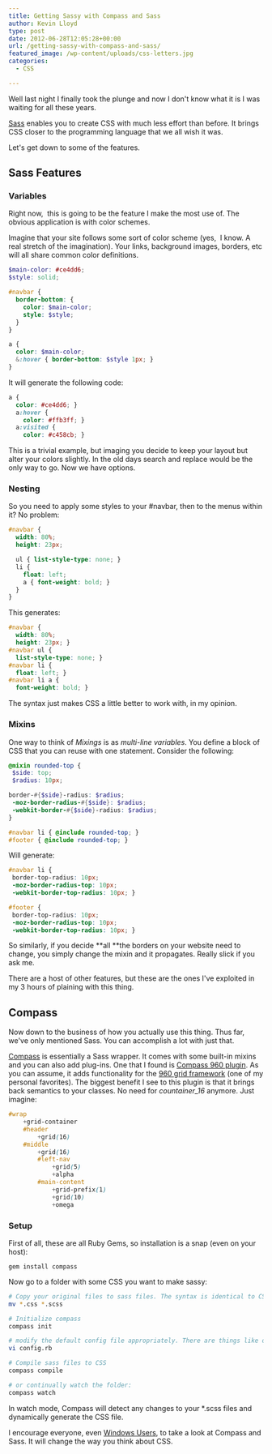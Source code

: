 ```yaml
---
title: Getting Sassy with Compass and Sass
author: Kevin Lloyd
type: post
date: 2012-06-28T12:05:28+00:00
url: /getting-sassy-with-compass-and-sass/
featured_image: /wp-content/uploads/css-letters.jpg
categories:
  - CSS

---
```

<div>
  <div>
    <div>
      Well last night I finally took the plunge and now I don't know what it is I was waiting for all these years.
    </div>
  </div>
</div>

[Sass][1] enables you to create CSS with much less effort than before. It brings CSS closer to the programming language that we all wish it was.

Let's get down to some of the features.

## Sass Features

### Variables

Right now,  this is going to be the feature I make the most use of. The obvious application is with color schemes.

Imagine that your site follows some sort of color scheme (yes,  I know. A real stretch of the imagination). Your links, background images, borders, etc will all share common color definitions.

```scss
$main-color: #ce4dd6;
$style: solid;

#navbar {
  border-bottom: {
    color: $main-color;
    style: $style;
  }
}

a {
  color: $main-color;
  &:hover { border-bottom: $style 1px; }
}
```

It will generate the following code:
```scss
a {
  color: #ce4dd6; }
  a:hover {
    color: #ffb3ff; }
  a:visited {
    color: #c458cb; }
```
This is a trivial example, but imaging you decide to keep your layout but alter your colors slightly. In the old days search and replace would be the only way to go. Now we have options.

### Nesting

So you need to apply some styles to your #navbar, then to the menus within it? No problem:
```scss
#navbar {
  width: 80%;
  height: 23px;

  ul { list-style-type: none; }
  li {
    float: left;
    a { font-weight: bold; }
  }
}
```

This generates:
```scss
#navbar {
  width: 80%;
  height: 23px; }
#navbar ul {
  list-style-type: none; }
#navbar li {
  float: left; }
#navbar li a {
  font-weight: bold; }
```

The syntax just makes CSS a little better to work with, in my opinion.

### Mixins

One way to think of _Mixings_ is as _multi-line variables_. You define a block of CSS that you can reuse with one statement. Consider the following:
```scss
@mixin rounded-top {
 $side: top;
 $radius: 10px;

border-#{$side}-radius: $radius;
 -moz-border-radius-#{$side}: $radius;
 -webkit-border-#{$side}-radius: $radius;
}

#navbar li { @include rounded-top; }
#footer { @include rounded-top; }
```

Will generate:
```scss
#navbar li {
 border-top-radius: 10px;
 -moz-border-radius-top: 10px;
 -webkit-border-top-radius: 10px; }

#footer {
 border-top-radius: 10px;
 -moz-border-radius-top: 10px;
 -webkit-border-top-radius: 10px; }
```

So similarly, if you decide **all **the borders on your website need to change, you simply change the mixin and it propagates. Really slick if you ask me.

There are a host of other features, but these are the ones I've exploited in my 3 hours of plaining with this thing.

## Compass

Now down to the business of how you actually use this thing. Thus far, we've only mentioned Sass. You can accomplish a lot with just that.

[Compass][2] is essentially a Sass wrapper. It comes with some built-in mixins and you can also add plug-ins. One that I found is [Compass 960 plugin][3]. As you can assume, it adds functionality for the [960 grid framework][4] (one of my personal favorites). The biggest benefit I see to this plugin is that it brings back semantics to your classes. No need for _countainer_16_ anymore. Just imagine:
```scss
#wrap
	+grid-container
	#header
		+grid(16)
	#middle
		+grid(16)
		#left-nav
			+grid(5)
			+alpha
		#main-content
			+grid-prefix(1)
			+grid(10)
			+omega
```

### Setup

First of all, these are all Ruby Gems, so installation is a snap (even on your host):

`gem install compass`

Now go to a folder with some CSS you want to make sassy:
```bash
# Copy your original files to sass files. The syntax is identical to CSS, so no extra work needed here.
mv *.css *.scss

# Initialize compass
compass init

# modify the default config file appropriately. There are things like output style, default directories, etc.
vi config.rb

# Compile sass files to CSS
compass compile

# or continually watch the folder:
compass watch
```

In watch mode, Compass will detect any changes to your *.scss files and dynamically generate the CSS file.

I encourage everyone, even [Windows Users][5], to take a look at Compass and Sass. It will change the way you think about CSS.

 [1]: http://sass-lang.com/tutorial.html
 [2]: http://compass-style.org/help/ "Compass"
 [3]: http://rubygems.org/gems/compass-960-plugin
 [4]: http://960.gs
 [5]: http://rubyinstaller.org/ "Ruby Installer for Windows"